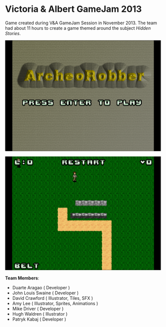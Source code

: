 Victoria & Albert GameJam 2013
====

Game created during V&amp;A GameJam Session in November 2013. The team had about 11 hours to create a game themed around the subject *Hidden Stories*.

![image](https://github.com/ykka/vagj/blob/master/screen1.png?raw=true)

![image](https://github.com/ykka/vagj/blob/master/screen2.png?raw=true)

**Team Members**:

- Duarte Aragao ( Developer )
- John Louis Swaine ( Developer )
- David Crawford ( Illustrator, Tiles, SFX ) 
- Amy Lee ( Illustrator, Sprites, Animations )
- Mike Driver ( Developer )
- Hugh Waldren ( Illustrator )
- Patryk Kabaj ( Developer )

